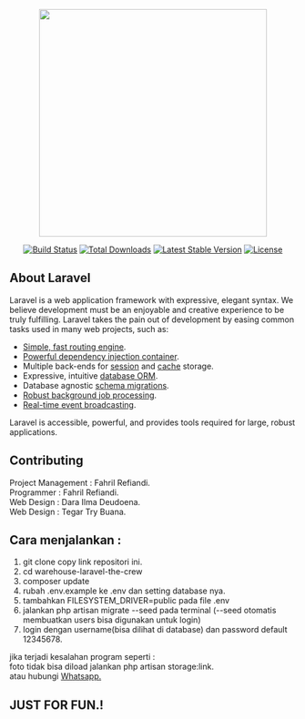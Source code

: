 <p align="center"><a href="https://laravel.com" target="_blank"><img src="https://raw.githubusercontent.com/laravel/art/master/logo-lockup/5%20SVG/2%20CMYK/1%20Full%20Color/laravel-logolockup-cmyk-red.svg" width="400"></a></p>

<p align="center">
<a href="https://travis-ci.org/laravel/framework"><img src="https://travis-ci.org/laravel/framework.svg" alt="Build Status"></a>
<a href="https://packagist.org/packages/laravel/framework"><img src="https://img.shields.io/packagist/dt/laravel/framework" alt="Total Downloads"></a>
<a href="https://packagist.org/packages/laravel/framework"><img src="https://img.shields.io/packagist/v/laravel/framework" alt="Latest Stable Version"></a>
<a href="https://packagist.org/packages/laravel/framework"><img src="https://img.shields.io/packagist/l/laravel/framework" alt="License"></a>
</p>

## About Laravel

Laravel is a web application framework with expressive, elegant syntax. We believe development must be an enjoyable and creative experience to be truly fulfilling. Laravel takes the pain out of development by easing common tasks used in many web projects, such as:

- [Simple, fast routing engine](https://laravel.com/docs/routing).
- [Powerful dependency injection container](https://laravel.com/docs/container).
- Multiple back-ends for [session](https://laravel.com/docs/session) and [cache](https://laravel.com/docs/cache) storage.
- Expressive, intuitive [database ORM](https://laravel.com/docs/eloquent).
- Database agnostic [schema migrations](https://laravel.com/docs/migrations).
- [Robust background job processing](https://laravel.com/docs/queues).
- [Real-time event broadcasting](https://laravel.com/docs/broadcasting).

Laravel is accessible, powerful, and provides tools required for large, robust applications.
<!-- 
## Learning Laravel

Laravel has the most extensive and thorough [documentation](https://laravel.com/docs) and video tutorial library of all modern web application frameworks, making it a breeze to get started with the framework.

If you don't feel like reading, [Laracasts](https://laracasts.com) can help. Laracasts contains over 1500 video tutorials on a range of topics including Laravel, modern PHP, unit testing, and JavaScript. Boost your skills by digging into our comprehensive video library.

## Laravel Sponsors

We would like to extend our thanks to the following sponsors for funding Laravel development. If you are interested in becoming a sponsor, please visit the Laravel [Patreon page](https://patreon.com/taylorotwell). -->


## Contributing

Project Management : Fahril Refiandi. <br>
Programmer         : Fahril Refiandi. <br>
Web Design         : Dara Ilma Deudoena. <br>
Web Design         : Tegar Try Buana. <br>


## Cara menjalankan :

1. git clone copy link repositori ini. <br>
2. cd warehouse-laravel-the-crew <br>
3. composer update <br>
4. rubah .env.example ke .env dan setting database nya. <br>
5. tambahkan FILESYSTEM_DRIVER=public pada file .env <br>
6. jalankan php artisan migrate --seed pada terminal (--seed otomatis membuatkan users bisa digunakan untuk login) <br>
7. login dengan username(bisa dilihat di database) dan password default 12345678. <br>

jika terjadi kesalahan program seperti : <br>
 foto tidak bisa diload jalankan php artisan storage:link. <br>
 atau hubungi <a href="https://wa.me/+6282131371687?text=warehouse-laravel-the-crew%20tidak%20bisa%20jalan%20%2F%20terjadi%20masalah%3A%20(sebutkan%20permasalahannya).">Whatsapp.</a> <br>

 <h2>JUST FOR FUN.!</h2>
<!-- 
## Code of Conduct

In order to ensure that the Laravel community is welcoming to all, please review and abide by the [Code of Conduct](https://laravel.com/docs/contributions#code-of-conduct).

## Security Vulnerabilities

If you discover a security vulnerability within Laravel, please send an e-mail to Taylor Otwell via [taylor@laravel.com](mailto:taylor@laravel.com). All security vulnerabilities will be promptly addressed. -->

## License

The Laravel framework is open-sourced software licensed under the [MIT license](https://opensource.org/licenses/MIT).
# WareHouse-Laravel
